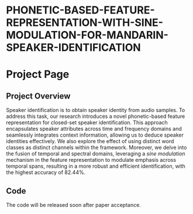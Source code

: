# PHONETIC-BASED-FEATURE-REPRESENTATION-WITH-SINE-MODULATION-FOR-MANDARIN-SPEAKER-IDENTIFICATION

# Project Page

## Project Overview
Speaker identification is to obtain speaker identity from audio samples. 
To address this task, our research introduces a novel phonetic-based feature representation for closed-set speaker identification. This approach encapsulates speaker attributes across time and frequency domains and seamlessly integrates context information, allowing us to deduce speaker identities effectively. We also explore the effect of using distinct word classes as distinct channels within the framework. 
Moreover, we delve into the fusion of temporal and spectral domains, leveraging a *sine modulation* mechanism in the feature representation to modulate emphasis across temporal spans, resulting in a more robust and efficient identification, with the highest accuracy of 82.44%.

## Code
The code will be released soon after paper acceptance.
